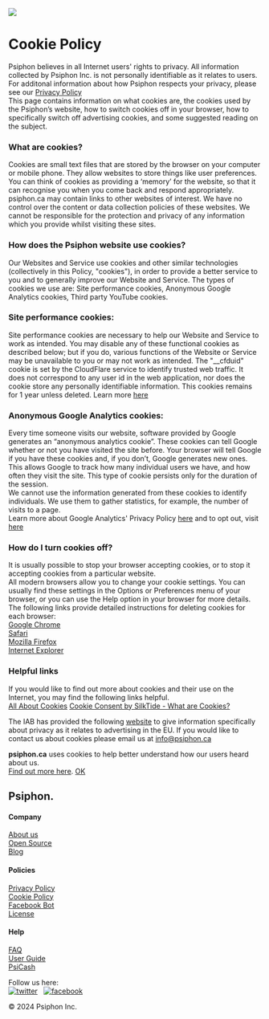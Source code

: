[![](main/psiphonlogo.png)](https://psiphon.ca/index.html)

  

Cookie Policy
=============

  
Psiphon believes in all Internet users' rights to privacy. All information collected by Psiphon Inc. is not personally identifiable as it relates to users.  
For additonal information about how Psiphon respects your privacy, please see our [Privacy Policy](https://psiphon.ca/en/privacy.html)  
This page contains information on what cookies are, the cookies used by the Psiphon’s website, how to switch cookies off in your browser, how to specifically switch off advertising cookies, and some suggested reading on the subject.

### What are cookies?

Cookies are small text files that are stored by the browser on your computer or mobile phone. They allow websites to store things like user preferences. You can think of cookies as providing a ‘memory’ for the website, so that it can recognise you when you come back and respond appropriately. psiphon.ca may contain links to other websites of interest. We have no control over the content or data collection policies of these websites. We cannot be responsible for the protection and privacy of any information which you provide whilst visiting these sites.  

### How does the Psiphon website use cookies?

Our Websites and Service use cookies and other similar technologies (collectively in this Policy, "cookies"), in order to provide a better service to you and to generally improve our Website and Service. The types of cookies we use are: Site performance cookies, Anonymous Google Analytics cookies, Third party YouTube cookies.

### Site performance cookies:

Site performance cookies are necessary to help our Website and Service to work as intended. You may disable any of these functional cookies as described below; but if you do, various functions of the Website or Service may be unavailable to you or may not work as intended. The "\_\_cfduid" cookie is set by the CloudFlare service to identify trusted web traffic. It does not correspond to any user id in the web application, nor does the cookie store any personally identifiable information. This cookies remains for 1 year unless deleted. Learn more [here](https://support.cloudflare.com/hc/en-us/articles/200170156-What-does-the-CloudFlare-cfduid-cookie-do-)  

### Anonymous Google Analytics cookies:

Every time someone visits our website, software provided by Google generates an “anonymous analytics cookie”. These cookies can tell Google whether or not you have visited the site before. Your browser will tell Google if you have these cookies and, if you don’t, Google generates new ones. This allows Google to track how many individual users we have, and how often they visit the site. This type of cookie persists only for the duration of the session.  
We cannot use the information generated from these cookies to identify individuals. We use them to gather statistics, for example, the number of visits to a page.  
Learn more about Google Analytics' Privacy Policy [here](https://www.google.com/policies/privacy) and to opt out, visit [here](https://tools.google.com/dlpage/gaoptout)  

### How do I turn cookies off?

It is usually possible to stop your browser accepting cookies, or to stop it accepting cookies from a particular website.  
All modern browsers allow you to change your cookie settings. You can usually find these settings in the Options or Preferences menu of your browser, or you can use the Help option in your browser for more details.  
The following links provide detailed instructions for deleting cookies for each browser:  
[Google Chrome](https://support.google.com/chrome/answer/95647?co=GENIE.Platform%3DDesktop&hl=en)  
[Safari](https://support.apple.com/en-ca/guide/safari/manage-cookies-and-website-data-sfri11471/mac)  
[Mozilla Firefox](https://support.mozilla.org/en-US/kb/delete-cookies-remove-info-websites-stored)  
[Internet Explorer](https://support.microsoft.com/en-ca/help/278835/how-to-delete-cookie-files-in-internet-explorer)  
  

### Helpful links

If you would like to find out more about cookies and their use on the Internet, you may find the following links helpful.  
[All About Cookies](http://www.allaboutcookies.org/cookies/) [Cookie Consent by SilkTide - What are Cookies?](https://silktide.com/tools/cookie-consent/docs/what-are-cookies/)  
  
The IAB has provided the following [website](https://iabeurope.eu/transparency-consent-framework/) to give information specifically about privacy as it relates to advertising in the EU. If you would like to contact us about cookies please email us at [info@psiphon.ca](mailto:info@psiphon.ca)

  

**psiphon.ca** uses cookies to help better understand how our users heard about us.  
[Find out more here](https://psiphon.ca/cookiepolicy.html). [OK](#)

Psiphon.
--------

  

  

#### Company

[About us](https://psiphon.ca/about.html)  
[Open Source](https://psiphon.ca/open-source.html)  
[Blog](https://blog-en.psiphon.ca/)

  

#### Policies

[Privacy Policy](https://psiphon.ca/privacy.html)  
[Cookie Policy](https://psiphon.ca/cookiepolicy.html)  
[Facebook Bot](https://psiphon.ca/fbbotprivacypolicy.html)  
[License](https://psiphon.ca/license.html)

  

#### Help

[FAQ](https://psiphon.ca/faq.html)  
[User Guide](https://psiphon.ca/user-guide.html)  
[PsiCash](https://my.psi.cash/)  

  

Follow us here:  
[![twitter](main/twitter_icon.png)](https://twitter.com/psiphoninc)   [![facebook](main/facebook_icon.png)](https://www.facebook.com/Psiphon-207377692624236/)  
  
© 2024 Psiphon Inc.